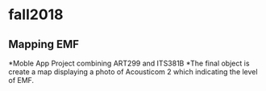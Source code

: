 # fall2018
## Mapping EMF
*Moble App Project combining ART299 and ITS381B
*The final object is create a map displaying a photo of Acousticom 2 which indicating the level of EMF.
